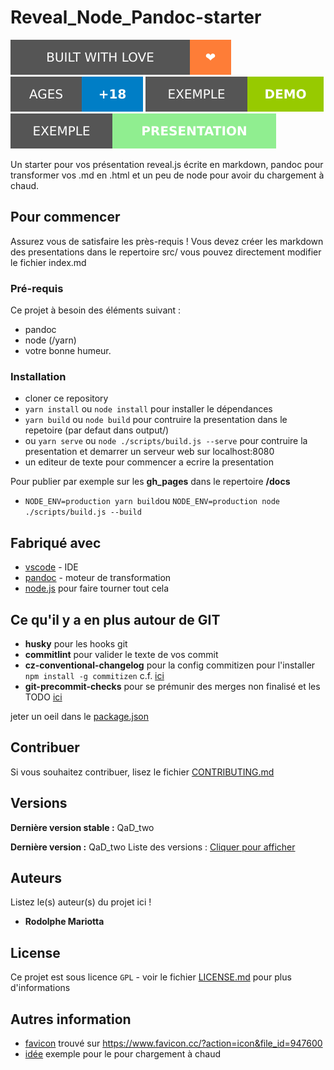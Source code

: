 # Reveal_Node_Pandoc-starter

![Love](badge_love.svg) ![18+](badge_age.svg) [![DEMO](badge_demo.svg)](https://rodolphe-mariotta.github.io/reveal_node_pandoc-starter/demo.html) [![PRESENTATION](badge_presentation.svg)](https://rodolphe-mariotta.github.io/reveal_node_pandoc-starter/)

Un starter pour vos présentation reveal.js écrite en markdown, pandoc pour transformer vos .md en .html et un peu de node pour avoir du chargement à chaud.

## Pour commencer

Assurez vous de satisfaire les près-requis !
Vous devez créer les markdown des presentations dans le repertoire src/ vous pouvez directement modifier le fichier index.md

### Pré-requis

Ce projet à besoin des éléments suivant :

- pandoc
- node (/yarn)
- votre bonne humeur.

### Installation

- cloner ce repository
- `yarn install` ou `node install` pour installer le dépendances
- `yarn build` ou `node build` pour contruire la presentation dans le repetoire (par defaut dans output/)
- ou `yarn serve` ou `node ./scripts/build.js --serve` pour contruire la presentation et demarrer un serveur web sur localhost:8080
- un editeur de texte pour commencer a ecrire la presentation

Pour publier par exemple sur les **gh_pages** dans le repertoire **/docs**

- `NODE_ENV=production yarn build`ou `NODE_ENV=production node ./scripts/build.js --build`

## Fabriqué avec

- [vscode](https://code.visualstudio.com/) - IDE
- [pandoc](https://pandoc.org/) - moteur de transformation
- [node.js](https://nodejs.org/) pour faire tourner tout cela

## Ce qu'il y a en plus autour de GIT

- **husky** pour les hooks git
- **commitlint** pour valider le texte de vos commit
- **cz-conventional-changelog** pour la config commitizen pour l'installer `npm install -g commitizen` c.f. [ici](http://commitizen.github.io/cz-cli/)
- **git-precommit-checks** pour se prémunir des merges non finalisé et les TODO [ici](https://www.npmjs.com/package/git-precommit-checks)

jeter un oeil dans le [package.json](package.json)

## Contribuer

Si vous souhaitez contribuer, lisez le fichier [CONTRIBUTING.md](CONTRIBUTING.md)

## Versions

**Dernière version stable :** QaD_two

**Dernière version :** QaD_two
Liste des versions : [Cliquer pour afficher](https://github.com/Rodolphe-mariotta/reveal_node_pandoc-starter/tags)

## Auteurs

Listez le(s) auteur(s) du projet ici !

- **Rodolphe Mariotta** [](https://github.com/Rodolphe-mariotta)

## License

Ce projet est sous licence `GPL` - voir le fichier [LICENSE.md](LICENSE.md) pour plus d'informations

## Autres information

- [favicon](./src/favicon.ico) trouvé sur https://www.favicon.cc/?action=icon&file_id=947600
- [idée](https://khtdr.com/tutorials/simple-live-reload-server.html) exemple pour le pour chargement à chaud
